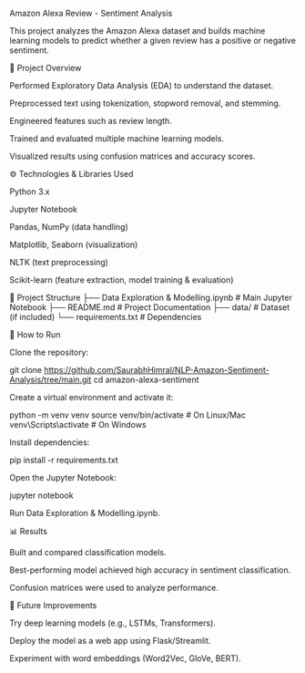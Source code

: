 Amazon Alexa Review - Sentiment Analysis

This project analyzes the Amazon Alexa dataset and builds machine learning models to predict whether a given review has a positive or negative sentiment.

📌 Project Overview

Performed Exploratory Data Analysis (EDA) to understand the dataset.

Preprocessed text using tokenization, stopword removal, and stemming.

Engineered features such as review length.

Trained and evaluated multiple machine learning models.

Visualized results using confusion matrices and accuracy scores.

⚙️ Technologies & Libraries Used

Python 3.x

Jupyter Notebook

Pandas, NumPy (data handling)

Matplotlib, Seaborn (visualization)

NLTK (text preprocessing)

Scikit-learn (feature extraction, model training & evaluation)

📂 Project Structure
├── Data Exploration & Modelling.ipynb   # Main Jupyter Notebook
├── README.md                            # Project Documentation
├── data/                                # Dataset (if included)
└── requirements.txt                     # Dependencies

🚀 How to Run

Clone the repository:

git clone https://github.com/SaurabhHimral/NLP-Amazon-Sentiment-Analysis/tree/main.git
cd amazon-alexa-sentiment


Create a virtual environment and activate it:

python -m venv venv
source venv/bin/activate   # On Linux/Mac
venv\Scripts\activate      # On Windows


Install dependencies:

pip install -r requirements.txt


Open the Jupyter Notebook:

jupyter notebook


Run Data Exploration & Modelling.ipynb.

📊 Results

Built and compared classification models.

Best-performing model achieved high accuracy in sentiment classification.

Confusion matrices were used to analyze performance.

🔮 Future Improvements

Try deep learning models (e.g., LSTMs, Transformers).

Deploy the model as a web app using Flask/Streamlit.

Experiment with word embeddings (Word2Vec, GloVe, BERT).